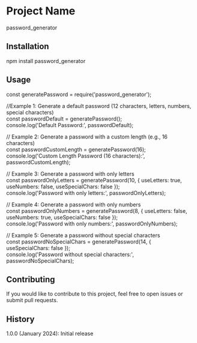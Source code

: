 # Project Name

password_generator

## Installation

npm install password_generator

## Usage

const generatePassword = require('password_generator');

//Example 1: Generate a default password (12 characters, letters, numbers, special characters)  
const passwordDefault = generatePassword();  
console.log('Default Password:', passwordDefault);

// Example 2: Generate a password with a custom length (e.g., 16 characters)  
const passwordCustomLength = generatePassword(16);  
console.log('Custom Length Password (16 characters):', passwordCustomLength);

// Example 3: Generate a password with only letters  
const passwordOnlyLetters = generatePassword(10, { useLetters: true, useNumbers: false, useSpecialChars: false });  
console.log('Password with only letters:', passwordOnlyLetters);

// Example 4: Generate a password with only numbers  
const passwordOnlyNumbers = generatePassword(8, { useLetters: false, useNumbers: true, useSpecialChars: false });  
console.log('Password with only numbers:', passwordOnlyNumbers);

// Example 5: Generate a password without special characters  
const passwordNoSpecialChars = generatePassword(14, { useSpecialChars: false });  
console.log('Password without special characters:', passwordNoSpecialChars);

## Contributing
If you would like to contribute to this project, feel free to open issues or submit pull requests.

## History

1.0.0 (January 2024): Initial release

